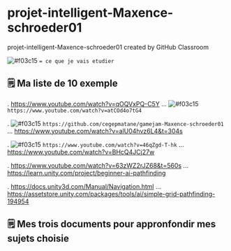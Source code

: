 # projet-intelligent-Maxence-schroeder01
projet-intelligent-Maxence-schroeder01 created by GitHub Classroom

![#f03c15](https://via.placeholder.com/15/f03c15/000000?text=+) `= ce que je vais etudier `

## 🗒️ Ma liste de 10 exemple 
. https://www.youtube.com/watch?v=qOQVxPQ-C5Y ... ![#f03c15](https://via.placeholder.com/15/f03c15/000000?text=+) `https://www.youtube.com/watch?v=atCOd4o7tG4`

. ![#f03c15](https://via.placeholder.com/15/f03c15/000000?text=+) `https://github.com/cegepmatane/gamejam-Maxence-schroeder01` ... https://www.youtube.com/watch?v=alU04hvz6L4&t=304s

. ![#f03c15](https://via.placeholder.com/15/f03c15/000000?text=+) `https://www.youtube.com/watch?v=46qZgd-T-hk` ... https://www.youtube.com/watch?v=BHcQ4JCj27w

. https://www.youtube.com/watch?v=63zWZ2rJZ68&t=560s ... https://learn.unity.com/project/beginner-ai-pathfinding

. https://docs.unity3d.com/Manual/Navigation.html ... https://assetstore.unity.com/packages/tools/ai/simple-grid-pathfinding-194954

## 🗒️ Mes trois documents pour appronfondir mes sujets choisie
